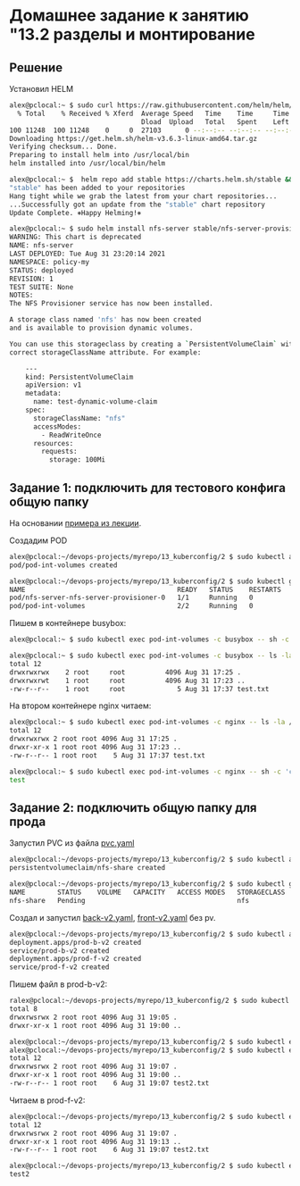 # Домашнее задание к занятию "13.2 разделы и монтирование

## Решение

Установил HELM

```bash
alex@pclocal:~ $ sudo curl https://raw.githubusercontent.com/helm/helm/master/scripts/get-helm-3 | bash
  % Total    % Received % Xferd  Average Speed   Time    Time     Time  Current
                                 Dload  Upload   Total   Spent    Left  Speed
100 11248  100 11248    0     0  27103      0 --:--:-- --:--:-- --:--:-- 27038
Downloading https://get.helm.sh/helm-v3.6.3-linux-amd64.tar.gz
Verifying checksum... Done.
Preparing to install helm into /usr/local/bin
helm installed into /usr/local/bin/helm

alex@pclocal:~ $  helm repo add stable https://charts.helm.sh/stable && helm repo update
"stable" has been added to your repositories
Hang tight while we grab the latest from your chart repositories...
...Successfully got an update from the "stable" chart repository
Update Complete. ⎈Happy Helming!⎈

alex@pclocal:~ $ sudo helm install nfs-server stable/nfs-server-provisioner
WARNING: This chart is deprecated
NAME: nfs-server
LAST DEPLOYED: Tue Aug 31 23:20:14 2021
NAMESPACE: policy-my
STATUS: deployed
REVISION: 1
TEST SUITE: None
NOTES:
The NFS Provisioner service has now been installed.

A storage class named 'nfs' has now been created
and is available to provision dynamic volumes.

You can use this storageclass by creating a `PersistentVolumeClaim` with the
correct storageClassName attribute. For example:

    ---
    kind: PersistentVolumeClaim
    apiVersion: v1
    metadata:
      name: test-dynamic-volume-claim
    spec:
      storageClassName: "nfs"
      accessModes:
        - ReadWriteOnce
      resources:
        requests:
          storage: 100Mi
```

## Задание 1: подключить для тестового конфига общую папку

На основании [примера из лекции](https://github.com/zaitsev54/my_repo/blob/main/13_kuberconfig/2/pod-int-volumes.yaml).

Создадим POD

```bash
alex@pclocal:~/devops-projects/myrepo/13_kuberconfig/2 $ sudo kubectl apply -f pod-int-volumes.yaml 
pod/pod-int-volumes created

alex@pclocal:~/devops-projects/myrepo/13_kuberconfig/2 $ sudo kubectl get pods,pv,pvc
NAME                                      READY   STATUS    RESTARTS   AGE
pod/nfs-server-nfs-server-provisioner-0   1/1     Running   0          63m
pod/pod-int-volumes                       2/2     Running   0          20s
```

Пишем в контейнерe busybox:

```bash
alex@pclocal:~ $ sudo kubectl exec pod-int-volumes -c busybox -- sh -c 'echo "test" > /tmp/cache/test.txt'

alex@pclocal:~ $ sudo kubectl exec pod-int-volumes -c busybox -- ls -la /tmp/cache
total 12
drwxrwxrwx    2 root     root          4096 Aug 31 17:25 .
drwxrwxrwt    1 root     root          4096 Aug 31 17:23 ..
-rw-r--r--    1 root     root             5 Aug 31 17:37 test.txt

```

На втором контейнере nginx читаем:

```bash
alex@pclocal:~ $ sudo kubectl exec pod-int-volumes -c nginx -- ls -la /static
total 12
drwxrwxrwx 2 root root 4096 Aug 31 17:25 .
drwxr-xr-x 1 root root 4096 Aug 31 17:23 ..
-rw-r--r-- 1 root root    5 Aug 31 17:37 test.txt

alex@pclocal:~ $ sudo kubectl exec pod-int-volumes -c nginx -- sh -c 'cat /static/test.txt'
test
```

## Задание 2: подключить общую папку для прода

Запустил PVC из файла [pvс.yaml](https://github.com/zaitsev54/my_repo/blob/main/13_kuberconfig/2/pvc.yaml)

```bash
alex@pclocal:~/devops-projects/myrepo/13_kuberconfig/2 $ sudo kubectl apply -f pvc.yaml 
persistentvolumeclaim/nfs-share created

alex@pclocal:~/devops-projects/myrepo/13_kuberconfig/2 $ sudo kubectl get pvc
NAME        STATUS    VOLUME   CAPACITY   ACCESS MODES   STORAGECLASS   AGE
nfs-share   Pending                                      nfs            4s
```

Создал и запустил [back-v2.yaml](https://github.com/zaitsev54/my_repo/blob/main/13_kuberconfig/2/back-v2.yaml), [front-v2.yaml](https://github.com/zaitsev54/my_repo/blob/main/13_kuberconfig/2/front-v2.yaml) без pv.

```bash
alex@pclocal:~/devops-projects/myrepo/13_kuberconfig/2 $ sudo kubectl apply -f back-v2.yaml -f front-v2.yaml 
deployment.apps/prod-b-v2 created
service/prod-b-v2 created
deployment.apps/prod-f-v2 created
service/prod-f-v2 created
```

Пишем файл в prod-b-v2:

```bash
ralex@pclocal:~/devops-projects/myrepo/13_kuberconfig/2 $ sudo kubectl exec prod-b-v2-6c59677b54-6wgjm -c prod-b-v2 -- ls -la /mnt/nfs
total 8
drwxrwsrwx 2 root root 4096 Aug 31 19:05 .
drwxr-xr-x 1 root root 4096 Aug 31 19:00 ..

alex@pclocal:~/devops-projects/myrepo/13_kuberconfig/2 $ sudo kubectl exec prod-b-v2-6c59677b54-6wgjm -c prod-b-v2 -- sh -c 'echo "test2" > /mnt/nfs/test2.txt'
alex@pclocal:~/devops-projects/myrepo/13_kuberconfig/2 $ sudo kubectl exec prod-b-v2-6c59677b54-6wgjm -c prod-b-v2 -- ls -la /mnt/nfs
total 12
drwxrwsrwx 2 root root 4096 Aug 31 19:07 .
drwxr-xr-x 1 root root 4096 Aug 31 19:00 ..
-rw-r--r-- 1 root root    6 Aug 31 19:07 test2.txt
```

Читаем в prod-f-v2:

```bash
alex@pclocal:~/devops-projects/myrepo/13_kuberconfig/2 $ sudo kubectl exec prod-f-v2-84dd89df78-wnlzg -c client -- ls -la /mnt/nfs
total 12
drwxrwsrwx 2 root root 4096 Aug 31 19:07 .
drwxr-xr-x 1 root root 4096 Aug 31 19:13 ..
-rw-r--r-- 1 root root    6 Aug 31 19:07 test2.txt

alex@pclocal:~/devops-projects/myrepo/13_kuberconfig/2 $ sudo kubectl exec prod-f-v2-84dd89df78-wnlzg -c client -- cat /mnt/nfs/test2.txt
test2
```
